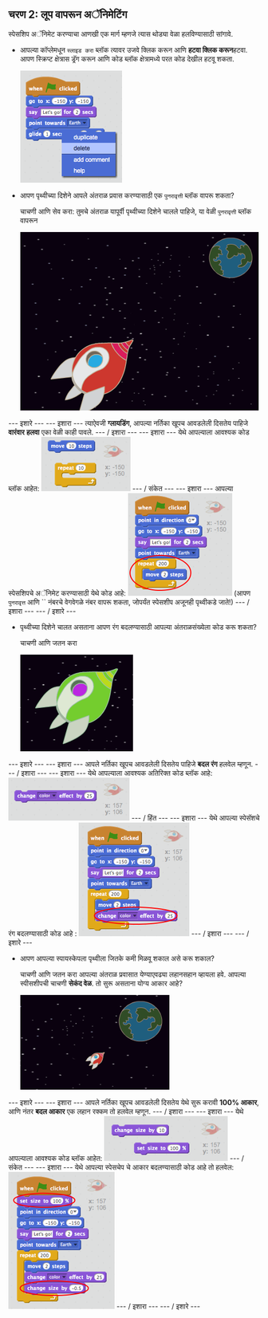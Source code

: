 ## चरण 2: लूप वापरून अॅनिमेटिंग

स्पेसशिप अॅनिमेट करण्याचा आणखी एक मार्ग म्हणजे त्यास थोड्या वेळा हलविण्यासाठी सांगावे.

+ आपल्या कॉप्लेमधून `स्लाइड करा` ब्लॉक त्यावर उजवे क्लिक करून आणि **हटवा क्लिक करून**हटवा. आपण स्क्रिप्ट क्षेत्रास ड्रॅग करून आणि कोड ब्लॉक क्षेत्रामध्ये परत कोड देखील हटवू शकता.
    
    ![सरकलेला ब्लॉक हटवत आहे](images/space-delete-glide.png)

+ आपण पृथ्वीच्या दिशेने आपले अंतराळ प्रवास करण्यासाठी एक `पुनरावृत्ती` ब्लॉक वापरू शकता?
    
    चाचणी आणि सेव करा: तुमचे अंतराळ यापूर्वी पृथ्वीच्या दिशेने चालले पाहिजे, या वेळी `पुनरावृत्ती` ब्लॉक वापरून
    
    ![स्पेसशीप अॅनिमेशन तपासत आहे](images/space-animate-stage.png)

\--- इशारे \--- \--- इशारा \--- त्याऐवजी **ग्लायडिंग**, आपल्या नर्तिका खूपच आवडलेली दिसतेय पाहिजे **वारंवार** **हलवा** एका वेळी काही पावले. \--- / इशारा \--- \--- इशारा \--- येथे आपल्याला आवश्यक कोड ब्लॉक आहेत: ![Blocks for an animated spaceship](images/space-repeat-blocks.png) \--- / संकेत \--- \--- इशारा \--- आपल्या स्पेसशिपचे अॅनिमेट करण्यासाठी येथे कोड आहे: ![Code for an animated spaceship](images/space-repeat-code.png) (आपण `पुनरावृत्त` आणि `` नंबरचे वेगवेगळे नंबर वापरू शकता, जोपर्यंत स्पेसशीप अजूनही पृथ्वीकडे जाते!) \--- / इशारा \--- \--- / इशारे \---

+ पृथ्वीच्या दिशेने चालत असताना आपण रंग बदलण्यासाठी आपल्या अंतराळसंख्येला कोड करू शकता?
    
    चाचणी आणि जतन करा
    
    ![एका रंग-बदलणार्या स्पेसशिपची चाचणी करणे](images/space-colour-test.png)

\--- इशारे \--- \--- इशारा \--- आपले नर्तिका खूपच आवडलेली दिसतेय पाहिजे **बदल रंग** हलवेल म्हणून. \--- / इशारा \--- \--- इशारा \--- येथे आपल्याला आवश्यक अतिरिक्त कोड ब्लॉक आहे: ![Block for changing colour](images/space-colour-blocks.png) \--- / हिंत \--- \--- इशारा \--- येथे आपल्या स्पेसॅशचे रंग बदलण्यासाठी कोड आहे : ![Code for an animated spaceship](images/space-colour-code.png) \--- / इशारा \--- \--- / इशारे \---

+ आपण आपल्या स्पायस्केपला पृथ्वीला जितके कमी मिळवू शकाल असे करू शकाल?
    
    चाचणी आणि जतन करा आपल्या अंतराळ प्रवासात येण्याएवढ्या लहानसहान व्हायला हवे. आपल्या स्पीसशीपची चाचणी **सेकंद वेळ**. तो सुरू असताना योग्य आकार आहे?
    
    ![सिकुन्शन करणार्या स्पेसशिपची चाचणी करणे](images/space-size-test.png)

\--- इशारे \--- \--- इशारा \--- आपले नर्तिका खूपच आवडलेली दिसतेय येथे सुरू करावी **100% आकार**, आणि नंतर **बदल आकार** एक लहान रक्कम तो हलवेल म्हणून. \--- / इशारा \--- \--- इशारा \--- येथे आपल्याला आवश्यक कोड ब्लॉक आहेत: ![Blocks for changing size](images/space-size-blocks.png) \--- / संकेत \--- \--- इशारा \--- येथे आपल्या स्पेसचेप चे आकार बदलण्यासाठी कोड आहे तो हलवेल: ![Code for changing size](images/space-size-code.png) \--- / इशारा \--- \--- / इशारे \---